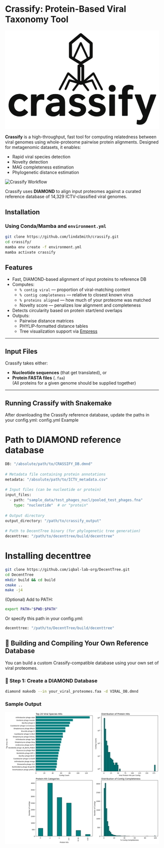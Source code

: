 # Crassify: Protein-Based Viral Taxonomy Tool

![Crassify Workflow](images/crassify_logo.png)

**Crassify** is a high-throughput, fast tool for computing relatedness between viral genomes using whole-proteome pairwise protein alignments. Designed for metagenomic datasets, it enables:

- Rapid viral species detection
- Novelty detection
- MAG completeness estimation
- Phylogenetic distance estimation

![Crassify Workflow](images/crassify_workflow.png)

Crassify uses **DIAMOND** to align input proteomes against a curated reference database of 14,329 ICTV-classified viral genomes.

## Installation

### Using Conda/Mamba and `environment.yml`

```bash
git clone https://github.com/linda5mith/crassify.git
cd crassify/
mamba env create -f environment.yml
mamba activate crassify
```

## Features

- Fast, DIAMOND-based alignment of input proteins to reference DB
- Computes:
  - `% contig viral` — proportion of viral-matching content
  - `% contig completeness` — relative to closest known virus
  - `% proteins aligned` — how much of your proteome was matched
  - Novelty score — penalizes low alignment and completeness
- Detects circularity based on protein start/end overlaps
- Outputs:
  - Pairwise distance matrices
  - PHYLIP-formatted distance tables
  - Tree visualization support via [Empress](https://github.com/biocore/empress)

---

## Input Files

Crassify takes either:
- **Nucleotide sequences** (that get translated), or
- **Protein FASTA files** (`.faa`)  
  (All proteins for a given genome should be supplied together)

---



## Running Crassify with Snakemake

After downloading the Crassify reference database, update the paths in your config.yml:
config.yml Example

# Path to DIAMOND reference database
```python
DB: "/absolute/path/to/CRASSIFY_DB.dmnd"

# Metadata file containing protein annotations
metadata: "/absolute/path/to/ICTV_metadata.csv"

# Input files (can be nucleotide or protein)
input_files:
  - path: "sample_data/test_phages_nucl/pooled_test_phages.fna"
    type: "nucleotide"  # or "protein"

# Output directory
output_directory: "/path/to/crassify_output"

# Path to DecentTree binary (for phylogenetic tree generation)
decenttree: "/path/to/decenttree/build/decenttree"
```

# Installing decenttree
```bash
git clone https://github.com/iqbal-lab-org/DecentTree.git
cd DecentTree
mkdir build && cd build
cmake ..
make -j4
```
(Optional) Add to PATH:
```bash
export PATH="$PWD:$PATH"
```
Or specify this path in your config.yml:
```python
decenttree: "/path/to/DecentTree/build/decenttree"
```

## 🧪 Building and Compiling Your Own Reference Database

You can build a custom Crassify-compatible database using your own set of viral proteomes.

### 🔨 Step 1: Create a DIAMOND Database

```bash
diamond makedb --in your_viral_proteomes.faa -d VIRAL_DB.dmnd
```

### Sample Output
![Crassify Output](images/crassify_soil_contigs_metadata.png)